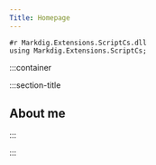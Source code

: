 ```yaml
---
Title: Homepage
---
```

```ScriptCs
#r Markdig.Extensions.ScriptCs.dll
using Markdig.Extensions.ScriptCs;
```

:::container

:::section-title
## About me

:::

:::